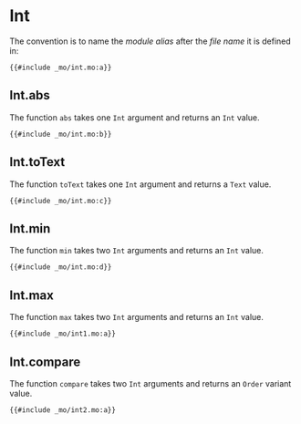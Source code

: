 
# Int
The convention is to name the *module alias* after the *file name* it is defined in:

```motoko
{{#include _mo/int.mo:a}}
```

## Int.abs
The function `abs` takes one `Int` argument and returns an `Int` value. 

```motoko
{{#include _mo/int.mo:b}}
```


## Int.toText
The function `toText` takes one `Int` argument and returns a `Text` value.  

```motoko
{{#include _mo/int.mo:c}}
```

## Int.min
The function `min` takes two `Int` arguments and returns an `Int` value. 

```motoko
{{#include _mo/int.mo:d}}
```

## Int.max
The function `max` takes two `Int` arguments and returns an `Int` value. 

```motoko
{{#include _mo/int1.mo:a}}
```

## Int.compare
The function `compare` takes two `Int` arguments and returns an `Order` variant value.  

```motoko
{{#include _mo/int2.mo:a}}
```